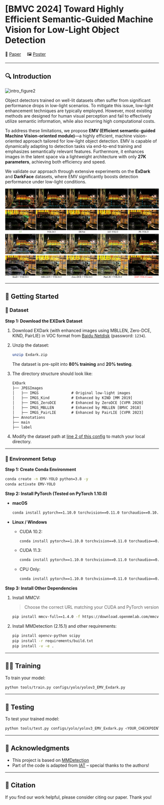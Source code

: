 # [BMVC 2024] Toward Highly Efficient Semantic-Guided Machine Vision for Low-Light Object Detection

📄 [Paper](https://bmva-archive.org.uk/bmvc/2024/papers/Paper_262/paper.pdf) &nbsp;&nbsp;&nbsp;&nbsp;🖼️ [Poster](https://bmva-archive.org.uk/bmvc/2024/papers/Paper_262/poster.pdf)

---

## 🔍 Introduction

![intro_figure2](./figures/intro_figure2.png)

Object detectors trained on well-lit datasets often suffer from significant performance drops in low-light scenarios. To mitigate this issue, low-light enhancement techniques are typically employed. However, most existing methods are designed for human visual perception and fail to effectively utilize semantic information, while also incurring high computational costs.

To address these limitations, we propose **EMV (Efficient semantic-guided Machine Vision-oriented module)**—a highly efficient, machine vision-oriented approach tailored for low-light object detection. EMV is capable of dynamically adapting to detection tasks via end-to-end training and emphasizes semantically relevant features. Furthermore, it enhances images in the latent space via a lightweight architecture with only **27K parameters**, achieving both efficiency and speed.

We validate our approach through extensive experiments on the **ExDark** and **DarkFace** datasets, where EMV significantly boosts detection performance under low-light conditions.

![final_vis](./figures/final_vis.png)

---

## 🚀 Getting Started

### 📁 Dataset

**Step 1: Download the EXDark Dataset**

1. Download EXDark (with enhanced images using MBLLEN, Zero-DCE, KIND, PairLIE) in VOC format from [Baidu Netdisk](https://pan.baidu.com/s/12LXkObUyJ1qWemzRbA57RA?pwd=1234) (password: `1234`).

2. Unzip the dataset:
   ```bash
   unzip Exdark.zip
   ```

   The dataset is pre-split into **80% training** and **20% testing**.

3. The directory structure should look like:
   ```
   EXDark
   ├── JPEGImages
   │   ├── IMGS               # Original low-light images
   │   ├── IMGS_Kind          # Enhanced by KIND [MM 2019]
   │   ├── IMGS_ZeroDCE       # Enhanced by ZeroDCE [CVPR 2020]
   │   ├── IMGS_MBLLEN        # Enhanced by MBLLEN [BMVC 2018]
   │   ├── IMGS_PairLIE       # Enhanced by PairLIE [CVPR 2023]
   ├── Annotations
   ├── main
   ├── label
   ```

4. Modify the dataset path at [line 2 of this config](https://github.com/Zeng555/EMV-YOLO/blob/main/configs/_base_/datasets/exdark_yolo.py#L2) to match your local directory.

---

### 🧱 Environment Setup

**Step 1: Create Conda Environment**

```bash
conda create -n EMV-YOLO python=3.8 -y
conda activate EMV-YOLO
```

**Step 2: Install PyTorch (Tested on PyTorch 1.10.0)**

- **macOS**
  ```bash
  conda install pytorch==1.10.0 torchvision==0.11.0 torchaudio==0.10.0 -c pytorch
  ```

- **Linux / Windows**
  - CUDA 10.2:
    ```bash
    conda install pytorch==1.10.0 torchvision==0.11.0 torchaudio==0.10.0 cudatoolkit=10.2 -c pytorch
    ```
  - CUDA 11.3:
    ```bash
    conda install pytorch==1.10.0 torchvision==0.11.0 torchaudio==0.10.0 cudatoolkit=11.3 -c pytorch -c conda-forge
    ```
  - CPU Only:
    ```bash
    conda install pytorch==1.10.0 torchvision==0.11.0 torchaudio==0.10.0 cpuonly -c pytorch
    ```

**Step 3: Install Other Dependencies**

1. Install MMCV:
   > Choose the correct URL matching your CUDA and PyTorch version
   ```bash
   pip install mmcv-full==1.4.0 -f https://download.openmmlab.com/mmcv/dist/cu111/torch1.10.0/index.html
   ```

2. Install MMDetection (2.15.1) and other requirements:
   ```bash
   pip install opencv-python scipy
   pip install -r requirements/build.txt
   pip install -v -e .
   ```

---

## 🏋️‍♂️ Training

To train your model:
```bash
python tools/train.py configs/yolo/yolov3_EMV_Exdark.py
```

---

## 🧪 Testing

To test your trained model:
```bash
python tools/test.py configs/yolo/yolov3_EMV_Exdark.py <YOUR_CHECKPOINT_PATH> --eval mAP
```

---

## 🙏 Acknowledgments

- This project is based on [MMDetection](https://mmdetection.readthedocs.io/en/latest/)
- Part of the code is adapted from [IAT](https://github.com/cuiziteng/Illumination-Adaptive-Transformer) – special thanks to the authors!

---

## 📣 Citation 

If you find our work helpful, please consider citing our paper. Thank you!
